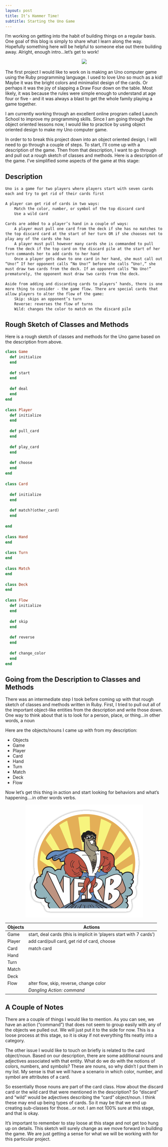 ```yaml
---
layout: post
title: It’s Hammer Time!
subtitle: Starting the Uno Game
---
```

I’m working on getting into the habit of building things on a regular basis. One goal of this blog is simply to share what I learn along the way. Hopefully something here will be helpful to someone else out there building away. Alright, enough intro…let’s get to work!

<div style="text-align:center"><img src="../img/blog_images/hammer_time/hammer.jpg"></div>

The first project I would like to work on is making an Uno computer game using the Ruby programming language. I used to love Uno so much as a kid! Maybe it was the bright colors and minimalist design of the cards. Or perhaps it was the joy of slapping a Draw Four down on the table. Most likely, it was because the rules were simple enough to understand at age four or five - and it was always a blast to get the whole family playing a game together.

I am currently working through an excellent online program called Launch School to improve my programming skills. Since I am going through the object oriented lessons now, I would like to practice by using object oriented design to make my Uno computer game.

In order to to break this project down into an object oriented design, I will need to go through a couple of steps. To start, I’ll come up with a description of the game. Then from that description, I want to go through and pull out a rough sketch of classes and methods. Here is a description of the game. I’ve simplified some aspects of the game at this stage:
 
## Description

    Uno is a game for two players where players start with seven cards each and try to get rid of their cards first

    A player can get rid of cards in two ways:
        Match the color, number, or symbol of the top discard card
        Use a wild card

    Cards are added to a player’s hand in a couple of ways:
        A player must pull one card from the deck if she has no matches to the top discard card at the start of her turn OR if she chooses not to play any of the cards she has
        A player must pull however many cards she is commanded to pull from the deck if the top card on the discard pile at the start of her turn commands her to add cards to her hand
        Once a player gets down to one card in her hand, she must call out “Uno!” If her opponent calls “No Uno!” before she calls “Uno!,” she must draw two cards from the deck. If an opponent calls “No Uno!” prematurely, the opponent must draw two cards from the deck.

    Aside from adding and discarding cards to players’ hands, there is one more thing to consider - the game flow. There are special cards that allow players to alter the flow of the game:
        Skip: skips an opponent’s turn
        Reverse: reverses the flow of turns
        Wild: changes the color to match on the discard pile

 
## Rough Sketch of Classes and Methods

Here is a rough sketch of classes and methods for the Uno game based on the description from above.
```ruby
class Game
  def initialize
  end

  def start
  end

  def deal
  end
end

class Player
  def initialize
  end

  def pull_card
  end

  def play_card
  end

  def choose
  end
end

class Card

  def initialize
  end

  def match?(other_card)
  end

end

class Hand
end

class Turn
end

class Match
end

class Deck
end

class Flow
  def initialize
  end

  def skip
  end

  def reverse
  end

  def change_color
  end
end
```
 
## Going from the Description to Classes and Methods

There was an intermediate step I took before coming up with that rough sketch of classes and methods written in Ruby. First, I tried to pull out all of the important object-like entities from the description and write those down. One way to think about that is to look for a person, place, or thing…in other words, a noun

Here are the objects/nouns I came up with from my description:
* Objects 	
* Game 	
* Player 	
* Card 	
* Hand 	
* Turn 	
* Match 	
* Deck 	
* Flow 	

Now let’s get this thing in action and start looking for behaviors and what’s happening….in other words verbs.
<div style="text-align:center"><img src="../img/blog_images/hammer_time/verb.png"></div>

| Objects  |  Actions |
|---|---|
| Game  |  start, deal cards (this is implicit in ‘players start with 7 cards’) |
| Player  |  add card/pull card, get rid of card, choose |
| Card  | match card  |
| Hand  |   |
| Turn  |   |
| Match |   |
| Deck  |   |
| Flow  | alter flow, skip, reverse, change color  |
|  | *Dangling Action: command* |
 	

 
## A Couple of Notes

There are a couple of things I would like to mention. As you can see, we have an action (“command”) that does not seem to group easily with any of the objects we pulled out. We will just put it to the side for now. This is a loose process at this stage, so it is okay if not everything fits neatly into a category.

The other issue I would like to touch on briefly is related to the card object/noun. Based on our description, there are some additional nouns and adjectives associated with that entity. What do we do with the notions of colors, numbers, and symbols? These are nouns, so why didn’t I put them in my list. My sense is that we will have a scenario in which color, number, and symbol are attributes of a card.

So essentially those nouns are part of the card class. How about the discard card or the wild card that were mentioned in the description? So “discard” and “wild” would be adjectives describing the “card” object/noun. I think these may end up being types of cards. So it may be that we end up creating sub-classes for those…or not. I am not 100% sure at this stage, and that is okay.

It’s important to remember to stay loose at this stage and not get too hung up on details. This sketch will surely change as we move forward in building the game. We are just getting a sense for what we will be working with for this particular project.